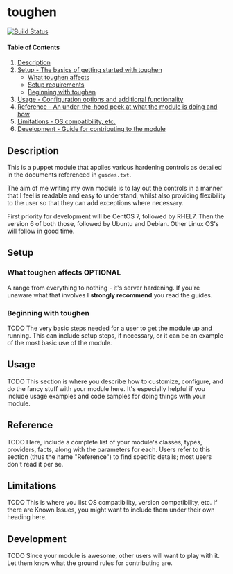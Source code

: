 # toughen

[![Build Status](https://travis-ci.org/shearn89/puppet-toughen.svg?branch=develop)](https://travis-ci.org/shearn89/puppet-toughen)

#### Table of Contents

1. [Description](#description)
1. [Setup - The basics of getting started with toughen](#setup)
    * [What toughen affects](#what-toughen-affects)
    * [Setup requirements](#setup-requirements)
    * [Beginning with toughen](#beginning-with-toughen)
1. [Usage - Configuration options and additional functionality](#usage)
1. [Reference - An under-the-hood peek at what the module is doing and how](#reference)
1. [Limitations - OS compatibility, etc.](#limitations)
1. [Development - Guide for contributing to the module](#development)

## Description

This is a puppet module that applies various hardening controls as detailed in 
the documents referenced in `guides.txt`.

The aim of me writing my own module is to lay out the controls in a manner that
I feel is readable and easy to understand, whilst also providing flexibility to
the user so that they can add exceptions where necessary.

First priority for development will be CentOS 7, followed by RHEL7. Then the 
version 6 of both those, followed by Ubuntu and Debian. Other Linux OS's will
follow in good time.

## Setup

### What toughen affects **OPTIONAL**

A range from everything to nothing - it's server hardening. If you're unaware
what that involves I **strongly recommend** you read the guides.

### Beginning with toughen

TODO
The very basic steps needed for a user to get the module up and running. This
can include setup steps, if necessary, or it can be an example of the most
basic use of the module.

## Usage

TODO
This section is where you describe how to customize, configure, and do the
fancy stuff with your module here. It's especially helpful if you include usage
examples and code samples for doing things with your module.

## Reference

TODO
Here, include a complete list of your module's classes, types, providers,
facts, along with the parameters for each. Users refer to this section (thus
the name "Reference") to find specific details; most users don't read it per
se.

## Limitations

TODO
This is where you list OS compatibility, version compatibility, etc. If there
are Known Issues, you might want to include them under their own heading here.

## Development

TODO
Since your module is awesome, other users will want to play with it. Let them
know what the ground rules for contributing are.

